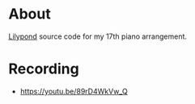 # About

[Lilypond](https://lilypond.org/) source code for my 17th piano arrangement.

# Recording

- <https://youtu.be/89rD4WkVw_Q>
